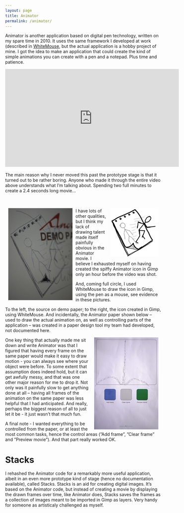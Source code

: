 ```yaml
---
layout: page
title: Animator
permalink: /animator/
---
```


Animator is another application based on digital pen technology, written on my spare time in 2010. 
It uses the same framework I developed at work (described in [WhiteMouse](/whitemouse/), but the actual application is a 
hobby project of mine. I got the idea to make an application that could create 
the kind of simple animations you can create with a pen and a notepad. Plus time 
and patience. 

<iframe width="560" height="315" src="https://www.youtube.com/embed/D5x5rRNdEC8" frameborder="0" allowfullscreen></iframe>

The main reason why I never moved this past the prototype 
stage is that it turned out to be rather boring. Anyone who made it through the 
entire video above understands what I’m talking about. Spending two full minutes 
to create a 2.4 seconds long movie...

<br>
<br>
<img align="right" src="app_icon.png" hspace="10" />
<img align="left" src="AnimatorIconPaper.jpg" hspace="10" style="height: 296px; width: 207px; " />
I have lots of other qualities, but I think my lack of drawing talent made itself 
painfully obvious in the Animator movie. I believe I exhausted myself on having 
created the spiffy Animator icon in Gimp only an hour before the video was shot. 

And, coming full circle, I used WhiteMouse to draw the icon in Gimp, using the pen 
as a mouse, see evidence in these pictures. 

To the left, the source on demo paper; to the right, the icon created in Gimp, using WhiteMouse.
And incidentally, the Animator paper shown below – used to draw the actual animation on, as well as controlling parts of the application – was created in a paper design tool my team had developed, not 
documented here. 
 

<img align="right" src="PaperAfter.jpg" hspace="10" style="border: none; height: 296px; width: 207px; " />

One key thing that actually made me sit down and write Animator was that I figured that having every frame 
on the same paper would make it easy to draw motion - you can always see where your object were before. 
To some extent that assumption does indeed hold, but it can get awfully messy, and that was one other major 
reason for me to drop it. Not only was it painfully slow to get anything done at all – having all frames of 
the animation on the same paper was less helpful that I had anticipated.
And really, perhaps the biggest reason of all to just let it be - it just wasn’t that much fun.

A final note - I wanted everything to be controlled from the paper, or at least the most common tasks, hence the control areas (”Add frame”, ”Clear frame” and ”Preview movie”). And that part really worked OK.

# Stacks

I rehashed the Animator code for a remarkably more useful application, albeit in an even more prototype kind 
of stage (hence no documentation available), called Stacks. 
Stacks is an aid for creating digital images. It’s based on the Animator code, but instead of creating a movie 
by displaying the drawn frames over time, like Animator does, Stacks saves the frames as a collection of images
meant to be imported in Gimp as layers. Very handy for someone as artisticaly challenged as myself.
